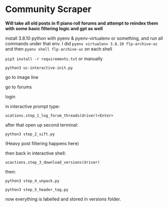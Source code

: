 # Community Scraper

**Will take all old posts in fl piano roll forums and attempt to reindex them with some basic filtering logic and gpt as well**

install 3.8.10 python with pyenv & pyenv-virtualenv or something, and run all commands under that env. I did ```pyenv virtualenv 3.8.10 flp-archive-uc``` and then ```pyenv shell flp-archive-uc``` on each shell

```pip3 install -r requirements.txt``` or manually

```python3 uc-interactive-init.py```

go to image line

go to forums

login

in interactive prompt type:

```ucations.step_1_log_forum_threads(driver)<Enter>```

after that open up second terminal:

```python3 step_2_sift.py```

(Heavy post filtering happens here)

then back in interactive shell:

```ucactions.step_3_download_versions(driver)```

then:

```python3 step_4_unpack.py```

```python3 step_5_header_tag.py```

now everything is labelled and stored in versions folder.